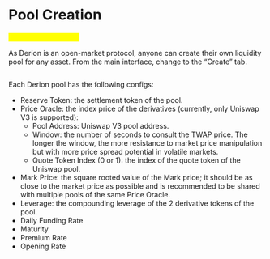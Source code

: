 # Pool Creation

<mark style="color:yellow;">(Under Construction)</mark>

As Derion is an open-market protocol, anyone can create their own liquidity pool for any asset. From the main interface, change to the “Create” tab.

<figure><img src="https://lh3.googleusercontent.com/NdySfq3hH0zZ0Qp5GPiGm0ZoDwwiIuiYA1hN5cgQq6is19enIMc146qTMO8btlBdCJ0OpS2TXvi88-SlWWCVk-Jfe5zAL7ZTSwVMSuEsriUek3XNOpqWxzc2HK0J6mzNW2j55TS5wfOwd6ngXvyKnWU" alt=""><figcaption></figcaption></figure>

Each Derion pool has the following configs:

* Reserve Token: the settlement token of the pool.
* Price Oracle: the index price of the derivatives (currently, only Uniswap V3 is supported):
  * Pool Address: Uniswap V3 pool address.
  * Window: the number of seconds to consult the TWAP price. The longer the window, the more resistance to market price manipulation but with more price spread potential in volatile markets.
  * Quote Token Index (0 or 1): the index of the quote token of the Uniswap pool.
* Mark Price: the square rooted value of the Mark price; it should be as close to the market price as possible and is recommended to be shared with multiple pools of the same Price Oracle.
* Leverage: the compounding leverage of the 2 derivative tokens of the pool.
* Daily Funding Rate
* Maturity
* Premium Rate
* Opening Rate
